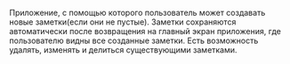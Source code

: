 Приложение, с помощью которого пользователь может создавать новые заметки(если они не пустые). Заметки сохраняются автоматически после возвращения на главный экран приложения, где пользователю видны все созданные заметки. Есть возможность удалять, изменять и делиться существующими заметками. 
